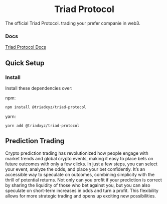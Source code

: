 <div align="center">
  <h1>Triad Protocol</h1>
</div>

The official Triad Protocol. trading your prefer companie in web3.

### Docs

[Triad Protocol Docs](https://docs.triadfi.co/)

## Quick Setup

### Install

Install these dependencies over:

npm:

```shell
npm install @triadxyz/triad-protocol
```

yarn:

```shell
yarn add @triadxyz/triad-protocol
```
## Prediction Trading

Crypto prediction trading has revolutionized how people engage with market trends and global crypto events, making it easy to place bets on future outcomes with only a few clicks. In just a few steps, you can select your event, analyze the odds, and place your bet confidently. It’s an accessible way to speculate on outcomes, combining simplicity with the thrill of potential returns. Not only can you profit if your prediction is correct by sharing the liquidity of those who bet against you, but you can also speculate on short-term increases in odds and turn a profit. This flexibility allows for more strategic trading and opens up exciting new possibilities.
